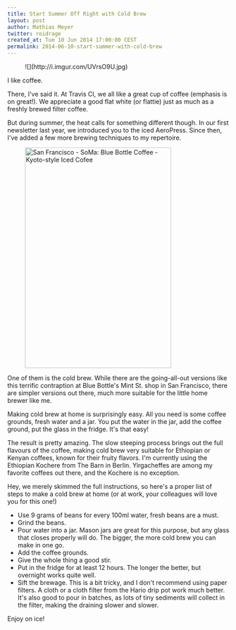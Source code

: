 ```yaml
---
title: Start Summer Off Right with Cold Brew
layout: post
author: Mathias Meyer
twitter: roidrage
created_at: Tue 10 Jun 2014 17:00:00 CEST
permalink: 2014-06-10-start-summer-with-cold-brew
---
```

<figure>
  ![](http://i.imgur.com/UVrsO9U.jpg)
</figure>

I like coffee.

There, I've said it. At Travis CI, we all like a great cup of coffee (emphasis
is on great!). We appreciate a good flat white (or flattie) just as much as a
freshly brewed filter coffee.

But during summer, the heat calls for something different though. In our first
newsletter last year, we introduced you to the iced AeroPress. Since then, I've
added a few more brewing techniques to my repertoire.

<figure class="small right">
  <a href="https://www.flickr.com/photos/wallyg/6802052798" title="San Francisco - SoMa: Blue Bottle Coffee - Kyoto-style Iced Cofee by Wally Gobetz, on Flickr"><img src="https://farm8.staticflickr.com/7054/6802052798_0d0691cf9b.jpg" width="332" height="500" alt="San Francisco - SoMa: Blue Bottle Coffee - Kyoto-style Iced Cofee"></a>
</figure>

One of them is the cold brew. While there are the going-all-out versions like
this terrific contraption at Blue Bottle's Mint St. shop in San Francisco, there
are simpler versions out there, much more suitable for the little home brewer
like me.

Making cold brew at home is surprisingly easy. All you need is some coffee
grounds, fresh water and a jar. You put the water in the jar, add the coffee
ground, put the glass in the fridge. It's that easy!

The result is pretty amazing. The slow steeping process brings out the full
flavours of the coffee, making cold brew very suitable for Ethiopian or Kenyan
coffees, known for their fruity flavors. I'm currently using the Ethiopian
Kochere from The Barn in Berlin. Yirgacheffes are among my favorite coffees out
there, and the Kochere is no exception.

Hey, we merely skimmed the full instructions, so here's a proper list of steps
to make a cold brew at home (or at work, your colleagues will love you for this
one!)

* Use 9 grams of beans for every 100ml water, fresh beans are a must.
* Grind the beans.
* Pour water into a jar. Mason jars are great for this purpose, but any glass
  that closes properly will do. The bigger, the more cold brew you can make in
  one go.
* Add the coffee grounds.
* Give the whole thing a good stir.
* Put in the fridge for at least 12 hours. The longer the better, but overnight
  works quite well.
* Sift the brewage. This is a bit tricky, and I don't recommend using paper
  filters. A cloth or a cloth filter from the Hario drip pot work much better.
  It's also good to pour in batches, as lots of tiny sediments will collect in
  the filter, making the draining slower and slower.

Enjoy on ice!
